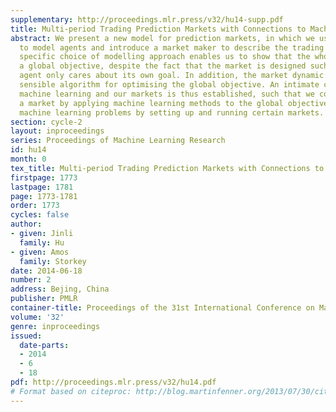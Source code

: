 ```yaml
---
supplementary: http://proceedings.mlr.press/v32/hu14-supp.pdf
title: Multi-period Trading Prediction Markets with Connections to Machine Learning
abstract: We present a new model for prediction markets, in which we use risk measures
  to model agents and introduce a market maker to describe the trading process. This
  specific choice of modelling approach enables us to show that the whole market approaches
  a global objective, despite the fact that the market is designed such that each
  agent only cares about its own goal. In addition, the market dynamic provides a
  sensible algorithm for optimising the global objective. An intimate connection between
  machine learning and our markets is thus established, such that we could 1) analyse
  a market by applying machine learning methods to the global objective; and 2) solve
  machine learning problems by setting up and running certain markets.
section: cycle-2
layout: inproceedings
series: Proceedings of Machine Learning Research
id: hu14
month: 0
tex_title: Multi-period Trading Prediction Markets with Connections to Machine Learning
firstpage: 1773
lastpage: 1781
page: 1773-1781
order: 1773
cycles: false
author:
- given: Jinli
  family: Hu
- given: Amos
  family: Storkey
date: 2014-06-18
number: 2
address: Bejing, China
publisher: PMLR
container-title: Proceedings of the 31st International Conference on Machine Learning
volume: '32'
genre: inproceedings
issued:
  date-parts:
  - 2014
  - 6
  - 18
pdf: http://proceedings.mlr.press/v32/hu14.pdf
# Format based on citeproc: http://blog.martinfenner.org/2013/07/30/citeproc-yaml-for-bibliographies/
---
```

